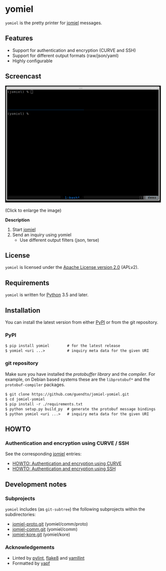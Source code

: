 # yomiel

`yomiel` is the pretty printer for [jomiel][1] messages.

## Features

- Support for authentication and encryption (CURVE and SSH)
- Support for different output formats (raw/json/yaml)
- Highly configurable

## Screencast

[![yomiel screencast](media/screencast-scaled.png)](media/screencast.png)

(Click to enlarge the image)

**Description**

1. Start [jomiel][1]
2. Send an inquiry using yomiel
    - Use different output filters (json, terse)

## License

`yomiel` is licensed under the [Apache License version 2.0][23] (APLv2).

## Requirements

`yomiel` is written for [Python][22] 3.5 and later.

## Installation

You can install the latest version from either [PyPI][24] or from the
git repository.

### PyPI

```shell
$ pip install yomiel        # for the latest release
$ yomiel <uri ...>          # inquiry meta data for the given URI
```

### git repository

Make sure you have installed the *protobuffer library* and the
*compiler*. For example, on Debian based systems these are the
`libprotobuf*` and the `protobuf-compiler` packages.

```shell
$ git clone https://github.com/guendto/jomiel-yomiel.git
$ cd jomiel-yomiel
$ pip install -r ./requirements.txt
$ python setup.py build_py  # generate the protobuf message bindings
$ python yomiel <uri ...>   # inquiry meta data for the given URI
```

## HOWTO

### Authentication and encryption using CURVE / SSH

See the corresponding [jomiel][1] entries:

- [HOWTO: Authentication and encryption using CURVE][10]
- [HOWTO: Authentication and encryption using SSH][11]

## Development notes

### Subprojects

`yomiel` includes (as `git-subtree`) the following subprojects within
the subdirectories:

- [jomiel-proto.git][3] (yomiel/comm/proto)
- [jomiel-comm.git][2]  (yomiel/comm)
- [jomiel-kore.git][4]  (yomiel/kore)

### Acknowledgements

- Linted by [pylint][25], [flake8][26] and [yamllint][27]
- Formatted by [yapf][28]

[1]: https://github.com/guendto/jomiel/
[2]: https://github.com/guendto/jomiel-comm/
[3]: https://github.com/guendto/jomiel-proto/
[4]: https://github.com/guendto/jomiel-kore/
[10]: https://github.com/guendto/jomiel/#authentication-and-encryption-using-curve
[11]: https://github.com/guendto/jomiel/#authentication-and-encryption-using-ssh
[22]: https://www.python.org/about/gettingstarted/
[23]: https://tldrlegal.com/license/apache-license-2.0-(apache-2.0)
[24]: https://pypi.org/
[25]: https://pypi.org/project/pylint/
[26]: https://pypi.org/project/flake8/
[27]: https://pypi.org/project/yamllint/
[28]: https://pypi.org/project/yapf/
